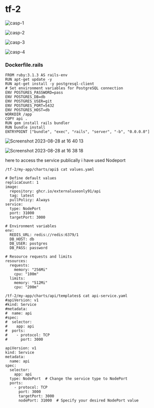 # tf-2


![casp-1](https://github.com/externaluseonly91/tf-2/assets/134925902/351f1f5a-b5d7-43cb-8c25-f53b8965c01f)

![casp-2](https://github.com/externaluseonly91/tf-2/assets/134925902/f0f57497-afc0-481a-8525-dfa929d6c26b)

![casp-3](https://github.com/externaluseonly91/tf-2/assets/134925902/3518b0cc-0370-4822-9c05-0aaa73bfb795)

![casp-4](https://github.com/externaluseonly91/tf-2/assets/134925902/1d96ee08-2716-437e-ae34-2b12f23b5e57)




### Dockerfile.rails
```
FROM ruby:3.1.3 AS rails-env
RUN apt-get update -y
RUN apt-get install -y postgresql-client
# Set environment variables for PostgreSQL connection
ENV POSTGRES_PASSWORD=pass
ENV POSTGRES_DB=db
ENV POSTGRES_USER=git
ENV POSTGRES_PORT=5432
ENV POSTGRES_HOST=db
WORKDIR /app
COPY api .
RUN gem install rails bundler
RUN bundle install
ENTRYPOINT ["bundle", "exec", "rails", "server", "-b", "0.0.0.0"]

```


![Screenshot 2023-08-28 at 16 40 13](https://github.com/externaluseonly91/tf-2/assets/134925902/024863ae-e594-4ca6-8336-d05f90e70e1e)


![Screenshot 2023-08-28 at 16 38 18](https://github.com/externaluseonly91/tf-2/assets/134925902/dac52f5e-a6b0-4e0f-bb5a-4dbf75d31931)

here to access the service publically i have used Nodeport

```
/tf-2/my-app/charts/api$ cat values.yaml 

# Define default values
replicaCount: 1
image:
  repository: ghcr.io/externaluseonly91/api
  tag: latest
  pullPolicy: Always
service:
  type: NodePort
  port: 31000
  targetPort: 3000

# Environment variables
env:
  REDIS_URL: redis://redis:6379/1
  DB_HOST: db
  DB_USER: postgres
  DB_PASS: password

# Resource requests and limits
resources:
  requests:
    memory: "256Mi"
    cpu: "100m"
  limits:
    memory: "512Mi"
    cpu: "200m"

```

```
/tf-2/my-app/charts/api/templates$ cat api-service.yaml 
#apiVersion: v1
#kind: Service
#metadata:
#  name: api
#spec:
#  selector:
#    app: api
#  ports:
#    - protocol: TCP
#      port: 3000

apiVersion: v1
kind: Service
metadata:
  name: api
spec:
  selector:
    app: api
  type: NodePort  # Change the service type to NodePort
  ports:
    - protocol: TCP
      port: 3000
      targetPort: 3000
      nodePort: 31000  # Specify your desired NodePort value
```
